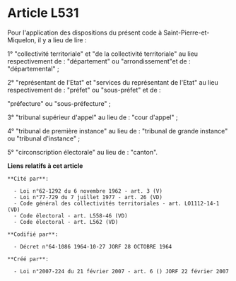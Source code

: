 # Article L531

Pour l'application des dispositions du présent code à Saint-Pierre-et-Miquelon, il y a lieu de lire :

1° "collectivité territoriale" et "de la collectivité territoriale" au lieu respectivement de : "département" ou
"arrondissement"et de : "départemental" ;

2° "représentant de l'Etat" et "services du représentant de l'Etat" au lieu respectivement de : "préfet" ou "sous-préfet" et
de :

"préfecture" ou "sous-préfecture" ;

3° "tribunal supérieur d'appel" au lieu de : "cour d'appel" ;

4° "tribunal de première instance" au lieu de : "tribunal de grande instance" ou "tribunal d'instance" ;

5° "circonscription électorale" au lieu de : "canton".

**Liens relatifs à cet article**

	**Cité par**:

	  - Loi n°62-1292 du 6 novembre 1962 - art. 3 (V)
	  - Loi n°77-729 du 7 juillet 1977 - art. 26 (VD)
	  - Code général des collectivités territoriales - art. LO1112-14-1 (VD)
	  - Code électoral - art. L558-46 (VD)
	  - Code électoral - art. L562 (VD)

	**Codifié par**:

	  - Décret n°64-1086 1964-10-27 JORF 28 OCTOBRE 1964

	**Créé par**:

	  - Loi n°2007-224 du 21 février 2007 - art. 6 () JORF 22 février 2007
